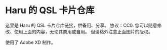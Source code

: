 # Haru 的 QSL 卡片仓库
这里是 Haru 的 QSL 卡片仓库链接，供备用、分享。
协议：CC0. 您可以随意修改、使用上面的内容，无论其商用或自用。
但请格外注意正面图片的版权。


使用了 Adobe XD 制作。
